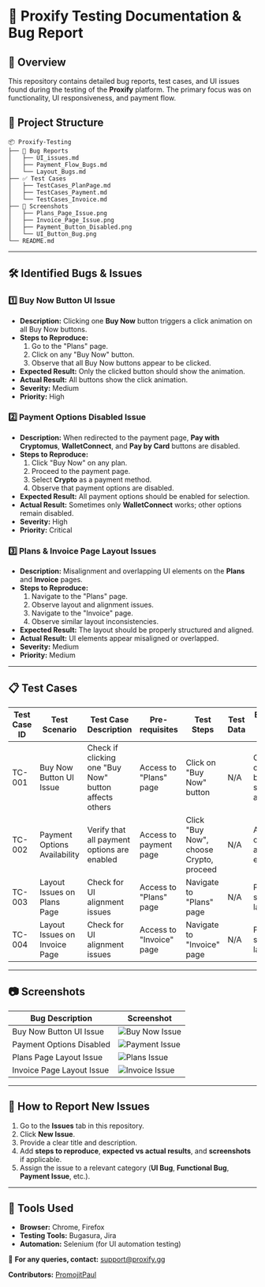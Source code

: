 # 📌 Proxify Testing Documentation  & Bug Report
## 📝 Overview
This repository contains detailed bug reports, test cases, and UI issues found during the testing of the **Proxify** platform. The primary focus was on functionality, UI responsiveness, and payment flow.

## 📂 Project Structure
```
📦 Proxify-Testing
├── 🐞 Bug Reports
│   ├── UI_issues.md
│   ├── Payment_Flow_Bugs.md
│   └── Layout_Bugs.md
├── ✅ Test Cases
│   ├── TestCases_PlanPage.md
│   ├── TestCases_Payment.md
│   └── TestCases_Invoice.md
├── 📸 Screenshots
│   ├── Plans_Page_Issue.png
│   ├── Invoice_Page_Issue.png
│   ├── Payment_Button_Disabled.png
│   └── UI_Button_Bug.png
└── README.md
```

---

## 🛠️ Identified Bugs & Issues
### 1️⃣ **Buy Now Button UI Issue**
- **Description:** Clicking one **Buy Now** button triggers a click animation on all Buy Now buttons.
- **Steps to Reproduce:**
  1. Go to the "Plans" page.
  2. Click on any "Buy Now" button.
  3. Observe that all Buy Now buttons appear to be clicked.
- **Expected Result:** Only the clicked button should show the animation.
- **Actual Result:** All buttons show the click animation.
- **Severity:** Medium
- **Priority:** High

### 2️⃣ **Payment Options Disabled Issue**
- **Description:** When redirected to the payment page, **Pay with Cryptomus**, **WalletConnect**, and **Pay by Card** buttons are disabled.
- **Steps to Reproduce:**
  1. Click "Buy Now" on any plan.
  2. Proceed to the payment page.
  3. Select **Crypto** as a payment method.
  4. Observe that payment options are disabled.
- **Expected Result:** All payment options should be enabled for selection.
- **Actual Result:** Sometimes only **WalletConnect** works; other options remain disabled.
- **Severity:** High
- **Priority:** Critical

### 3️⃣ **Plans & Invoice Page Layout Issues**
- **Description:** Misalignment and overlapping UI elements on the **Plans** and **Invoice** pages.
- **Steps to Reproduce:**
  1. Navigate to the "Plans" page.
  2. Observe layout and alignment issues.
  3. Navigate to the "Invoice" page.
  4. Observe similar layout inconsistencies.
- **Expected Result:** The layout should be properly structured and aligned.
- **Actual Result:** UI elements appear misaligned or overlapped.
- **Severity:** Medium
- **Priority:** Medium

---

## 📋 Test Cases
| Test Case ID | Test Scenario | Test Case Description | Pre-requisites | Test Steps | Test Data | Expected Result (ER) | Actual Result | Result |
|-------------|--------------|----------------------|---------------|------------|----------|-------------------|--------------|--------|
| TC-001 | Buy Now Button UI Issue | Check if clicking one "Buy Now" button affects others | Access to "Plans" page | Click on "Buy Now" button | N/A | Only the clicked button shows animation | All buttons show animation | ❌ Fail |
| TC-002 | Payment Options Availability | Verify that all payment options are enabled | Access to payment page | Click "Buy Now", choose Crypto, proceed | N/A | All options are enabled | Some options disabled | ❌ Fail |
| TC-003 | Layout Issues on Plans Page | Check for UI alignment issues | Access to "Plans" page | Navigate to "Plans" page | N/A | Properly structured layout | Misalignment issues found | ❌ Fail |
| TC-004 | Layout Issues on Invoice Page | Check for UI alignment issues | Access to "Invoice" page | Navigate to "Invoice" page | N/A | Properly structured layout | Misalignment issues found | ❌ Fail |

---

## 📷 Screenshots
| Bug Description | Screenshot |
|----------------|------------|
| Buy Now Button UI Issue | ![Buy Now Issue](Screenshots/UI_Button_Bug.png) |
| Payment Options Disabled | ![Payment Issue](Screenshots/Payment_Button_Disabled.png) |
| Plans Page Layout Issue | ![Plans Issue](Screenshots/Plans_Page_Issue.png) |
| Invoice Page Layout Issue | ![Invoice Issue](Screenshots/Invoice_Page_Issue.png) |

---

## 🚀 How to Report New Issues
1. Go to the **Issues** tab in this repository.
2. Click **New Issue**.
3. Provide a clear title and description.
4. Add **steps to reproduce**, **expected vs actual results**, and **screenshots** if applicable.
5. Assign the issue to a relevant category (**UI Bug**, **Functional Bug**, **Payment Issue**, etc.).

---

## 🔧 Tools Used
- **Browser:** Chrome, Firefox
- **Testing Tools:** Bugasura, Jira
- **Automation:** Selenium (for UI automation testing)

📧 **For any queries, contact:** support@proxify.gg

**Contributors:** [PromojitPaul](https://github.com/PromojitPaul)
